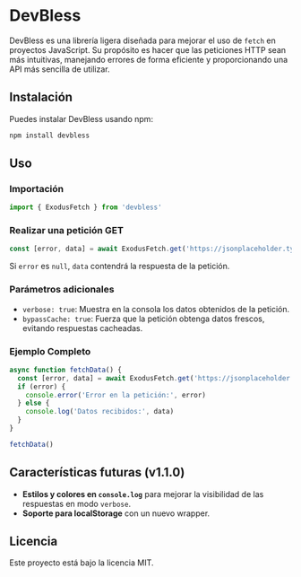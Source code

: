 # DevBless

DevBless es una librería ligera diseñada para mejorar el uso de `fetch` en proyectos JavaScript. Su propósito es hacer que las peticiones HTTP sean más intuitivas, manejando errores de forma eficiente y proporcionando una API más sencilla de utilizar.

## Instalación

Puedes instalar DevBless usando npm:

```sh
npm install devbless
```

## Uso

### Importación

```js
import { ExodusFetch } from 'devbless'
```

### Realizar una petición GET

```js
const [error, data] = await ExodusFetch.get('https://jsonplaceholder.typicode.com/posts', { verbose: true })
```

Si `error` es `null`, `data` contendrá la respuesta de la petición.

### Parámetros adicionales

- `verbose: true`: Muestra en la consola los datos obtenidos de la petición.
- `bypassCache: true`: Fuerza que la petición obtenga datos frescos, evitando respuestas cacheadas.

### Ejemplo Completo

```js
async function fetchData() {
  const [error, data] = await ExodusFetch.get('https://jsonplaceholder.typicode.com/posts', { verbose: true, bypassCache: true })
  if (error) {
    console.error('Error en la petición:', error)
  } else {
    console.log('Datos recibidos:', data)
  }
}

fetchData()
```

## Características futuras (v1.1.0)

- **Estilos y colores en `console.log`** para mejorar la visibilidad de las respuestas en modo `verbose`.
- **Soporte para localStorage** con un nuevo wrapper.

## Licencia

Este proyecto está bajo la licencia MIT.

